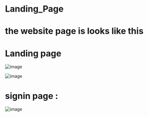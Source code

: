 # Landing_Page

# the website page is looks like this 

# Landing page

![image](https://github.com/user-attachments/assets/075e29a5-790f-4f13-bf1d-3aa18eab3a2f)

![image](https://github.com/user-attachments/assets/21c45673-55b8-4a49-b7f1-1421a66f8310)

# signin page : 

![image](https://github.com/user-attachments/assets/8b7b035c-8f48-4a8b-95c8-8a09d01adf15)
